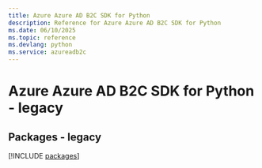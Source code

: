 ```yaml
---
title: Azure Azure AD B2C SDK for Python
description: Reference for Azure Azure AD B2C SDK for Python
ms.date: 06/10/2025
ms.topic: reference
ms.devlang: python
ms.service: azureadb2c
---
```

# Azure Azure AD B2C SDK for Python - legacy
## Packages - legacy
[!INCLUDE [packages](azure-ad-b2c-index.md)]